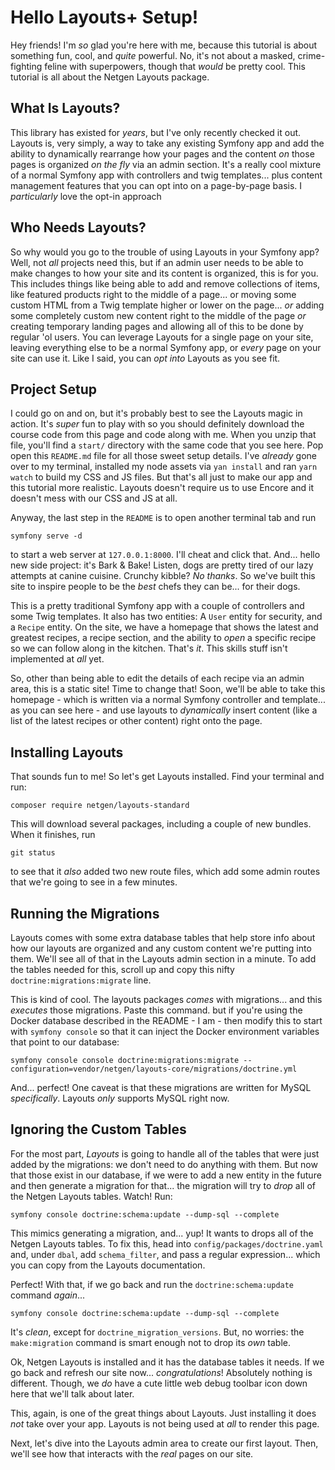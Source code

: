 # Hello Layouts+ Setup!

Hey friends! I'm *so* glad you're here with me, because this tutorial is about
something fun, cool, and *quite* powerful. No, it's not about a masked, crime-fighting
feline with superpowers, though that *would* be pretty cool. This tutorial is all
about the Netgen Layouts package.

## What Is Layouts?

This library has existed for *years*, but I've only recently checked it out. Layouts
is, very simply, a way to take any existing Symfony app and add the ability to
dynamically rearrange how your pages and the content *on* those pages is organized
*on the fly* via an admin section. It's a really cool mixture of a normal Symfony
app with controllers and twig templates... plus content management features that
you can opt into on a page-by-page basis. I *particularly* love the opt-in approach

## Who Needs Layouts?

So why would you go to the trouble of using Layouts in your Symfony app? Well, not
*all* projects need this, but if an admin user needs to be able to make changes
to how your site and its content is organized, this is for you. This includes things
like being able to add and remove collections of items, like featured products
right to the middle of a page... or moving some custom HTML from a Twig template
higher or lower on the page... *or* adding some completely custom new content right
to the middle of the page *or* creating temporary landing pages and allowing all
of this to be done by regular 'ol users. You can leverage Layouts for a single page
on your site, leaving everything else to be a normal Symfony app, or *every* page
on your site can use it. Like I said, you can *opt into* Layouts as you see fit.

## Project Setup

I could go on and on, but it's probably best to see the Layouts magic in action.
It's *super* fun to play with so you should definitely download the course code
from this page and code along with me. When you unzip that file, you'll find a
`start/` directory with the same code that you see here. Pop open this `README.md`
file for all those sweet setup details. I've *already* gone over to my terminal,
installed my node assets via `yan install` and ran `yarn watch` to build my
CSS and JS files. But that's all just to make our app and this tutorial more
realistic. Layouts doesn't require us to use Encore and it doesn't mess with our
CSS and JS at all.

Anyway, the last step in the `README` is to open another terminal tab and run

```terminal
symfony serve -d
```

to start a web server at `127.0.0.1:8000`. I'll cheat and click that. And...
hello new side project: it's Bark & Bake! Listen, dogs are pretty tired of our lazy
attempts at canine cuisine. Crunchy kibble? *No thanks*. So we've built this site
to inspire people to be the *best* chefs they can be... for their dogs.

This is a pretty traditional Symfony app with a couple of controllers and some Twig
templates. It also has two entities: A `User` entity for security, and a `Recipe`
entity. On the site, we have a homepage that shows the latest and greatest recipes,
a recipe section, and the ability to *open* a specific recipe so we can follow along
in the kitchen. That's *it*. This skills stuff isn't implemented at *all* yet.

So, other than being able to edit the details of each recipe via an admin area, this
is a static site! Time to change that! Soon, we'll be able to take this homepage -
which is written via a normal Symfony controller and template... as you can see
here - and use layouts to *dynamically* insert content (like a list of the latest
recipes or other content) right onto the page.

## Installing Layouts

That sounds fun to me! So let's get Layouts installed. Find your terminal and run:

```terminal
composer require netgen/layouts-standard
```

This will download several packages, including a couple of new bundles. When it
finishes, run

```terminal
git status
```

to see that it *also* added two new route files, which add some admin routes that
we're going to see in a few minutes.

## Running the Migrations

Layouts comes with some extra database tables that help store info about how our
layouts are organized and any custom content we're putting into them. We'll see all
of that in the Layouts admin section in a minute. To add the tables needed for this,
scroll up and copy this nifty `doctrine:migrations:migrate` line.

This is kind of cool. The layouts packages *comes* with migrations... and this
*executes* those migrations. Paste this command. but if you're using the Docker
database described in the README - I am - then modify this to start with
`symfony console` so that it can inject the Docker environment variables that point
to our database:

```terminal-silent
symfony console console doctrine:migrations:migrate --configuration=vendor/netgen/layouts-core/migrations/doctrine.yml
```


And... perfect! One caveat is that these migrations are written for MySQL
*specifically*. Layouts *only* supports MySQL right now.

## Ignoring the Custom Tables

For the most part, *Layouts* is going to handle all of the tables that were just
added by the migrations: we don't need to do anything with them. But now that
those exist in our database, if we were to add a new entity in the future and then
generate a migration for that... the migration will try to *drop* all of the Netgen
Layouts tables. Watch! Run:

```terminal
symfony console doctrine:schema:update --dump-sql --complete
```

This mimics generating a migration, and... yup! It wants to drops all of the Netgen
Layouts tables. To fix this, head into `config/packages/doctrine.yaml` and, under
`dbal`, add `schema_filter`, and pass a regular expression... which you can copy
from the Layouts documentation.

Perfect! With that, if we go back and run the `doctrine:schema:update` command
*again*...

```terminal-silent
symfony console doctrine:schema:update --dump-sql --complete
```

It's *clean*, except for `doctrine_migration_versions`. But, no worries: the
`make:migration` command is smart enough not to drop its *own* table.

Ok, Netgen Layouts is installed and it has the database tables it needs. If we go
back and refresh our site now... *congratulations*! Absolutely nothing is different.
Though, we *do* have a cute little web debug toolbar icon down here that we'll talk
about later.

This, again, is one of the great things about Layouts. Just installing it does *not*
take over your app. Layouts is not being used at *all* to render this page.

Next, let's dive into the Layouts admin area to create our first layout. Then, we'll
see how that interacts with the *real* pages on our site.
